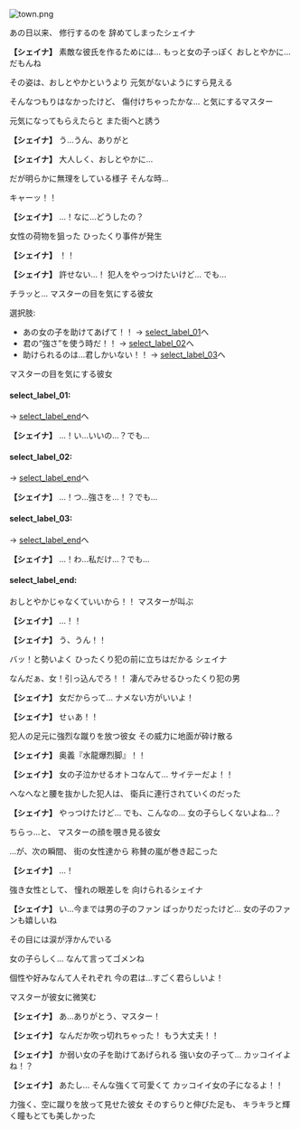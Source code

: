 
![town.png](../images/backgrounds/town.png)

あの日以来、
修行するのを
辞めてしまったシェイナ

**【シェイナ】**
素敵な彼氏を作るためには…
もっと女の子っぽく
おしとやかに…だもんね

その姿は、おしとやかというより
元気がないようにすら見える

そんなつもりはなかったけど、
傷付けちゃったかな…
と気にするマスター

元気になってもらえたらと
また街へと誘う

**【シェイナ】**
う…うん、ありがと

**【シェイナ】**
大人しく、おしとやかに…

だが明らかに無理をしている様子
そんな時…

キャーッ！！

**【シェイナ】**
…！なに…どうしたの？

女性の荷物を狙った
ひったくり事件が発生

**【シェイナ】**
！！

**【シェイナ】**
許せない…！
犯人をやっつけたいけど…
でも…

チラッと…
マスターの目を気にする彼女

選択肢:
- あの女の子を助けてあげて！！ → [select_label_01](#select_label_01)へ
- 君の“強さ”を使う時だ！！ → [select_label_02](#select_label_02)へ
- 助けられるのは…君しかいない！！ → [select_label_03](#select_label_03)へ

マスターの目を気にする彼女

#### select_label_01:
 → [select_label_end](#select_label_end)へ

**【シェイナ】**
…！い…いいの…？でも…

#### select_label_02:
 → [select_label_end](#select_label_end)へ

**【シェイナ】**
…！つ…強さを…！？でも…

#### select_label_03:
 → [select_label_end](#select_label_end)へ

**【シェイナ】**
…！わ…私だけ…？でも…

#### select_label_end:

おしとやかじゃなくていいから！！
マスターが叫ぶ

**【シェイナ】**
…！！

**【シェイナ】**
う、うん！！

バッ！と勢いよく
ひったくり犯の前に立ちはだかる
シェイナ

なんだぁ、女！引っ込んでろ！！
凄んでみせるひったくり犯の男

**【シェイナ】**
女だからって…
ナメない方がいいよ！

**【シェイナ】**
せぃあ！！

犯人の足元に強烈な蹴りを放つ彼女
その威力に地面が砕け散る

**【シェイナ】**
奥義『水龍爆烈脚』！！

**【シェイナ】**
女の子泣かせるオトコなんて…
サイテーだよ！！

へなへなと腰を抜かした犯人は、
衛兵に連行されていくのだった

**【シェイナ】**
やっつけたけど…
でも、こんなの…
女の子らしくないよね…？

ちらっ…と、
マスターの顔を覗き見る彼女

…が、次の瞬間、
街の女性達から
称賛の嵐が巻き起こった

**【シェイナ】**
…！

強き女性として、
憧れの眼差しを
向けられるシェイナ

**【シェイナ】**
い…今までは男の子のファン
ばっかりだったけど…
女の子のファンも嬉しいね

その目には涙が浮かんでいる

女の子らしく…
なんて言ってゴメンね

個性や好みなんて人それぞれ
今の君は…すごく君らしいよ！

マスターが彼女に微笑む

**【シェイナ】**
あ…ありがとう、マスター！

**【シェイナ】**
なんだか吹っ切れちゃった！
もう大丈夫！！

**【シェイナ】**
か弱い女の子を助けてあげられる
強い女の子って…
カッコイイよね！？

**【シェイナ】**
あたし…
そんな強くて可愛くて
カッコイイ女の子になるよ！！

力強く、空に蹴りを放って見せた彼女
そのすらりと伸びた足も、
キラキラと輝く瞳もとても美しかった
